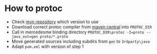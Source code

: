 # How to protoc

- Check [mvn repository](https://mvnrepository.com/artifact/com.google.protobuf/protobuf-java-util) which version to use 
- Download correct protoc compiler from [maven central](https://repo1.maven.org/maven2/com/google/protobuf/protoc/) into `PROTOC_DIR`
- Call in mercedesme binding directory `PROTOC_DIR\protoc -I=proto --java_out=gen proto/*.proto`
- Move generated sources including subdirs from `gen` to `3rdparty\java`
- Adapt `pom.xml` with version of step 1